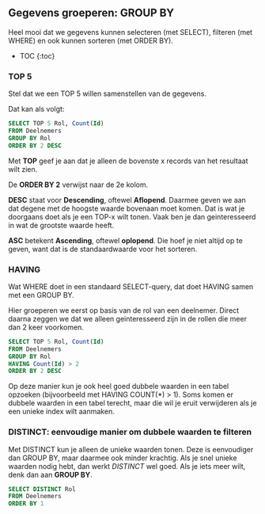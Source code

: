## Gegevens groeperen: GROUP BY
Heel mooi dat we gegevens kunnen selecteren (met SELECT), filteren (met WHERE) en ook kunnen sorteren (met ORDER BY).

* TOC
{:toc}

### TOP 5
Stel dat we een TOP 5 willen samenstellen van de gegevens.

Dat kan als volgt:
```sql
SELECT TOP 5 Rol, Count(Id)
FROM Deelnemers
GROUP BY Rol
ORDER BY 2 DESC
```

Met **TOP** geef je aan dat je alleen de bovenste x records van het resultaat wilt zien.

De **ORDER BY 2** verwijst naar de 2e kolom.

**DESC** staat voor **Descending**, oftewel **Aflopend**. Daarmee geven we aan dat degene met de hoogste waarde bovenaan moet komen. Dat is wat je doorgaans doet als je een TOP-x wilt tonen. Vaak ben je dan geinteresseerd in wat de grootste waarde heeft.

**ASC** betekent **Ascending**, oftewel **oplopend**. Die hoef je niet altijd op te geven, want dat is de standaardwaarde voor het sorteren.

### HAVING
Wat WHERE doet in een standaard SELECT-query, dat doet HAVING samen met een GROUP BY.

Hier groeperen we eerst op basis van de rol van een deelnemer. 
Direct daarna zeggen we dat we alleen geinteresseerd zijn in de rollen die meer dan 2 keer voorkomen.

```sql
SELECT TOP 5 Rol, Count(Id)
FROM Deelnemers
GROUP BY Rol
HAVING Count(Id) > 2
ORDER BY 2 DESC
```

Op deze manier kun je ook heel goed dubbele waarden in een tabel opzoeken (bijvoorbeeld met HAVING COUNT(*) > 1). Soms komen er dubbele waarden in een tabel terecht, maar die wil je eruit verwijderen als je een unieke index wilt aanmaken.

### DISTINCT: eenvoudige manier om dubbele waarden te filteren
Met DISTINCT kun je alleen de unieke waarden tonen. Deze is eenvoudiger dan GROUP BY, maar daarmee ook minder krachtig. Als je snel unieke waarden nodig hebt, dan werkt *DISTINCT* wel goed. Als je iets meer wilt, denk dan aan **GROUP BY**.

```sql
SELECT DISTINCT Rol
FROM Deelnemers
ORDER BY 1
```